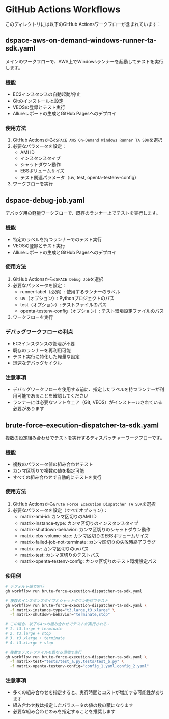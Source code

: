 # GitHub Actions Workflows

このディレクトリには以下のGitHub Actionsワークフローが含まれています：

## dspace-aws-on-demand-windows-runner-ta-sdk.yaml

メインのワークフローで、AWS上でWindowsランナーを起動してテストを実行します。

### 機能
- EC2インスタンスの自動起動/停止
- Gitのインストールと設定
- VEOSの登録とテスト実行
- Allureレポートの生成とGitHub Pagesへのデプロイ

### 使用方法
1. GitHub Actionsから`dSPACE AWS On-Demand Windows Runner TA SDK`を選択
2. 必要なパラメータを設定：
   - AMI ID
   - インスタンスタイプ
   - シャットダウン動作
   - EBSボリュームサイズ
   - テスト関連パラメータ（uv, test, openta-testenv-config）
3. ワークフローを実行

## dspace-debug-job.yaml

デバッグ用の軽量ワークフローで、既存のランナー上でテストを実行します。

### 機能
- 特定のラベルを持つランナーでのテスト実行
- VEOSの登録とテスト実行
- Allureレポートの生成とGitHub Pagesへのデプロイ

### 使用方法
1. GitHub Actionsから`dSPACE Debug Job`を選択
2. 必要なパラメータを設定：
   - runner-label（必須）: 使用するランナーのラベル
   - uv（オプション）: Pythonプロジェクトのパス
   - test（オプション）: テストファイルのパス
   - openta-testenv-config（オプション）: テスト環境設定ファイルのパス
3. ワークフローを実行

### デバッグワークフローの利点
- EC2インスタンスの管理が不要
- 既存のランナーを再利用可能
- テスト実行に特化した軽量な設定
- 迅速なデバッグサイクル

### 注意事項
- デバッグワークフローを使用する前に、指定したラベルを持つランナーが利用可能であることを確認してください
- ランナーには必要なソフトウェア（Git, VEOS）がインストールされている必要があります

## brute-force-execution-dispatcher-ta-sdk.yaml

複数の設定組み合わせでテストを実行するディスパッチャーワークフローです。

### 機能
- 複数のパラメータ値の組み合わせテスト
- カンマ区切りで複数の値を指定可能
- すべての組み合わせで自動的にテストを実行

### 使用方法
1. GitHub Actionsから`Brute Force Execution Dispatcher TA SDK`を選択
2. 必要なパラメータを設定（すべてオプション）：
   - matrix-ami-id: カンマ区切りのAMI ID
   - matrix-instance-type: カンマ区切りのインスタンスタイプ
   - matrix-shutdown-behavior: カンマ区切りのシャットダウン動作
   - matrix-ebs-volume-size: カンマ区切りのEBSボリュームサイズ
   - matrix-failed-job-not-terminate: カンマ区切りの失敗時終了フラグ
   - matrix-uv: カンマ区切りのuvパス
   - matrix-test: カンマ区切りのテストパス
   - matrix-openta-testenv-config: カンマ区切りのテスト環境設定パス

### 使用例

```bash
# デフォルト値で実行
gh workflow run brute-force-execution-dispatcher-ta-sdk.yaml

# 複数のインスタンスタイプとシャットダウン動作でテスト
gh workflow run brute-force-execution-dispatcher-ta-sdk.yaml \
  -f matrix-instance-type="t3.large,t3.xlarge" \
  -f matrix-shutdown-behavior="terminate,stop"

# この場合、以下の4つの組み合わせでテストが実行される：
# 1. t3.large + terminate
# 2. t3.large + stop
# 3. t3.xlarge + terminate
# 4. t3.xlarge + stop

# 複数のテストファイルを異なる環境で実行
gh workflow run brute-force-execution-dispatcher-ta-sdk.yaml \
  -f matrix-test="tests/test_a.py,tests/test_b.py" \
  -f matrix-openta-testenv-config="config_1.yaml,config_2.yaml"
```

### 注意事項
- 多くの組み合わせを指定すると、実行時間とコストが増加する可能性があります
- 組み合わせ数は指定したパラメータの値の数の積になります
- 必要な組み合わせのみを指定することを推奨します
